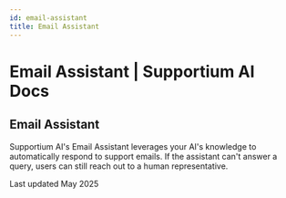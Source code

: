 ```yaml
---
id: email-assistant
title: Email Assistant
---
```


# Email Assistant | Supportium AI Docs

## Email Assistant

Supportium AI's Email Assistant leverages your AI's knowledge to automatically respond to support emails. If the assistant can't answer a query, users can still reach out to a human representative.

Last updated May 2025
